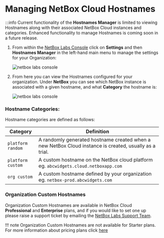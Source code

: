 # Managing NetBox Cloud Hostnames

:::info
    Current functionality of the **Hostnames Manager** is limited to viewing Hostnames along with their associated NetBox Cloud instances and categories. Enhanced functionality to manage Hostnames is coming soon in a future release.

1. From within the [NetBox Labs Console](https://console.netboxlabs.com) click on **Settings** and then **Hostnames Manager** in the left-hand main menu to manage the settings for your Organization:

    ![netbox labs console](../images/console/settings.png)

2. From here you can view the Hostnames configured for your organization. Under **NetBox** you can see which NetBox instance is associated with a given hostname, and what **Category** the hostname is:

    ![netbox labs console](../images/console/hostnames_view.png)


### Hostname Categories:

Hostname categories are defined as follows:

| Category | Definition |
|----------|------------|
| `platform random` | A randomly generated hostname created when a new NetBox Cloud instance is created, usually as a trial. |
| `platform custom` | A custom hostname on the NetBox cloud platform eg. `abcwidgets.cloud.netboxapp.com` |
| `org custom` | A custom hostname defined by your organization eg. `netbox-prod.abcwidgets.com`|

### Organization Custom Hostnames

Organization Custom Hostnames are available in NetBox Cloud **Professional** and **Enterprise** plans, and if you would like to set one up please raise a support ticket by emailing the [NetBox Labs Support Team](mailto:support@netboxlabs.com).

!!! note
    Organization Custom Hostnames are not available for Starter plans. For more information about pricing plans click [here](https://netboxlabs.com/pricing/)